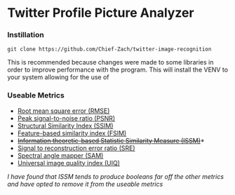 # Twitter Profile Picture Analyzer

### Instillation
```
git clone https://github.com/Chief-Zach/twitter-image-recognition 
```

This is recommended because changes were made to some libraries in order to improve performance with the program.
This will install the VENV to your system allowing for the use of 

### Useable Metrics 
- [Root mean square error (RMSE)](https://en.wikipedia.org/wiki/Root-mean-square_deviation)
- [Peak signal-to-noise ratio (PSNR)](https://en.wikipedia.org/wiki/Peak_signal-to-noise_ratio)
- [Structural Similarity Index (SSIM)](https://en.wikipedia.org/wiki/Structural_similarity)
- [Feature-based similarity index (FSIM)](https://www4.comp.polyu.edu.hk/~cslzhang/IQA/TIP_IQA_FSIM.pdf)
- ~~[Information theoretic-based Statistic Similarity Measure (ISSM)](https://www.tandfonline.com/doi/full/10.1080/22797254.2019.1628617)~~*
- [Signal to reconstruction error ratio (SRE)](https://www.sciencedirect.com/science/article/abs/pii/S0924271618302636)
- [Spectral angle mapper (SAM)](https://ntrs.nasa.gov/citations/19940012238)
- [Universal image quality index (UIQ)](https://ece.uwaterloo.ca/~z70wang/publications/quality_2c.pdf)

*I have found that ISSM tends to produce booleans far off the other metrics and have opted to remove it from the useable
metrics*